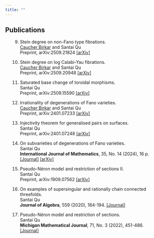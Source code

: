 ```yaml
---
title: ""
---
```


Publications
-------

<ol reversed>

9. Stein degree on non-Fano type fibrations.    
   [Caucher Birkar](https://ymsc.tsinghua.edu.cn/en/info/1031/1892.htm) and Santai Qu    
   Preprint, arXiv:2509.21824 [[arXiv]](https://arxiv.org/abs/2509.21824)

8. Stein degree on log Calabi-Yau fibrations.    
   [Caucher Birkar](https://ymsc.tsinghua.edu.cn/en/info/1031/1892.htm) and Santai Qu    
   Preprint, arXiv:2509.20948 [[arXiv]](https://arxiv.org/abs/2509.20948)

7. Saturated base change of toroidal morphisms.    
   Santai Qu       
   Preprint, arXiv:2509.15590 [[arXiv]](https://arxiv.org/abs/2509.15590)  

6. Irrationality of degenerations of Fano varieties.   
   [Caucher Birkar](https://ymsc.tsinghua.edu.cn/en/info/1031/1892.htm) and Santai Qu   
   Preprint, arXiv:2401.07233 [[arXiv]](https://arxiv.org/abs/2401.07233)   

5. Injectivity theorem for generalised pairs on surfaces.   
   Santai Qu   
   Preprint, arXiv:2401.07248 [[arXiv]](https://arxiv.org/abs/2401.07248)  

4. On subvarieties of degenerations of Fano varieties.  
   Santai Qu  
   **International Journal of Mathematics**, 35, No. 14 (2024), 16 p. [[Journal]](https://www.worldscientific.com/doi/10.1142/S0129167X24500575) [[arXiv]](https://arxiv.org/abs/2109.11958)

3. Pseudo-Néron model and restriction of sections II.  
   Santai Qu  
   Preprint, arXiv:1909.07562 [[arXiv]](https://arxiv.org/abs/1909.07562)

2. On examples of supersingular and rationally chain connected threefolds.  
    Santai Qu  
    **Journal of Algebra**, 559 (2020), 184-194. [[Journal]](https://www.sciencedirect.com/science/article/pii/S0021869320302234?via%3Dihub)

1. Pseudo-Néron model and restriction of sections.  
   Santai Qu   
   **Michigan Mathematical Journal**, 71, No. 3 (2022), 451-486. [[Journal]](https://projecteuclid.org/journals/michigan-mathematical-journal/volume-71/issue-3/Pseudo-N%c3%a9ron-Model-and-Restriction-of-Sections/10.1307/mmj/20195764.short)
